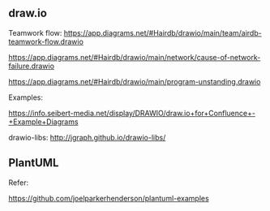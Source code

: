## draw.io

Teamwork flow: <https://app.diagrams.net/#Hairdb/drawio/main/team/airdb-teamwork-flow.drawio>

<https://app.diagrams.net/#Hairdb/drawio/main/network/cause-of-network-failure.drawio>

<https://app.diagrams.net/#Hairdb/drawio/main/program-unstanding.drawio>

Examples:

<https://info.seibert-media.net/display/DRAWIO/draw.io+for+Confluence+-+Example+Diagrams>

drawio-libs:
<http://jgraph.github.io/drawio-libs/>

## PlantUML

Refer:

<https://github.com/joelparkerhenderson/plantuml-examples>
